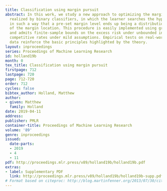 ```yaml
---
title: Classification using margin pursuit
abstract: In this work, we study a new approach to optimizing the margin distribution
  realized by binary classifiers, in which the learner searches the hypothesis space
  in such a way that a pre-set margin level ends up being a distribution-robust estimator
  of the margin location. This procedure is easily implemented using gradient descent,
  and admits finite-sample bounds on the excess risk under unbounded inputs, yielding
  competitive rates under mild assumptions. Empirical tests on real-world benchmark
  data reinforce the basic principles highlighted by the theory.
layout: inproceedings
series: Proceedings of Machine Learning Research
id: holland19b
month: 0
tex_title: Classification using margin pursuit
firstpage: 712
lastpage: 720
page: 712-720
order: 712
cycles: false
bibtex_author: Holland, Matthew
author:
- given: Matthew
  family: Holland
date: 2019-04-11
address: 
publisher: PMLR
container-title: Proceedings of Machine Learning Research
volume: '89'
genre: inproceedings
issued:
  date-parts:
  - 2019
  - 4
  - 11
pdf: http://proceedings.mlr.press/v89/holland19b/holland19b.pdf
extras:
- label: Supplementary PDF
  link: http://proceedings.mlr.press/v89/holland19b/holland19b-supp.pdf
# Format based on citeproc: http://blog.martinfenner.org/2013/07/30/citeproc-yaml-for-bibliographies/
---
```

